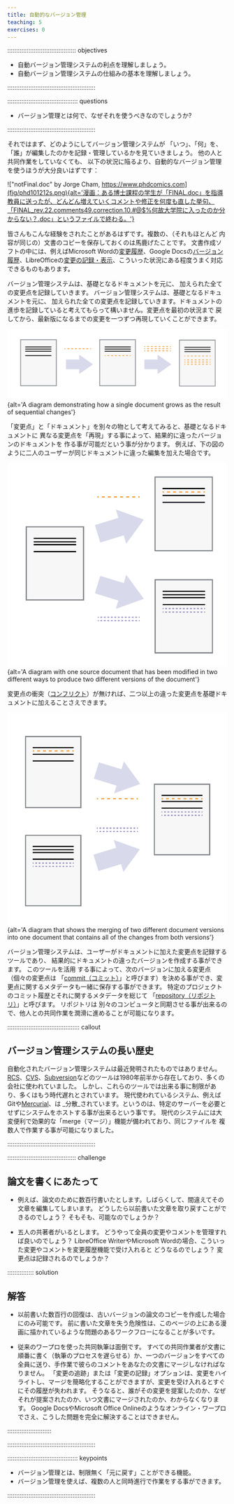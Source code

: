 ```yaml
---
title: 自動的なバージョン管理
teaching: 5
exercises: 0
---
```


::::::::::::::::::::::::::::::::::::::: objectives

- 自動バージョン管理システムの利点を理解しましょう。
- 自動バージョン管理システムの仕組みの基本を理解しましょう。

::::::::::::::::::::::::::::::::::::::::::::::::::

:::::::::::::::::::::::::::::::::::::::: questions

- バージョン管理とは何で、なぜそれを使うべきなのでしょうか?

::::::::::::::::::::::::::::::::::::::::::::::::::

それではまず、どのようにしてバージョン管理システムが 「いつ」、「何」を、「誰」が編集したのかを記録・管理しているかを見ていきましょう。
他の人と共同作業をしていなくても、 以下の状況に陥るより、自動的なバージョン管理を使うほうが大分良いはずです：

!["notFinal.doc" by Jorge Cham, https://www.phdcomics.com](fig/phd101212s.png){alt='漫画：ある博士課程の学生が「FINAL.doc」を指導教員に送ったが、どんどん増えていくコメントや修正を何度も直した挙句、「FINAL_rev.22.comments49.correction.10.#@$%何故大学院に入ったのか分からない？.doc」というファイルで終わる。'}

皆さんもこんな経験をされたことがあるはずです。複数の、（それもほとんど 内容が同じの）文書のコピーを保存しておくのは馬鹿げたことです。 文書作成ソフトの中には、例えばMicrosoft Wordの[変更履歴](https://support.office.com/en-us/article/Track-changes-in-Word-197ba630-0f5f-4a8e-9a77-3712475e806a)、Google Docsの[バージョン履歴](https://support.google.com/docs/answer/190843?hl=en)、LibreOfficeの[変更の記録・表示](https://help.libreoffice.org/Common/Recording_and_Displaying_Changes)、こういった状況にある程度うまく対応できるものもあります。

バージョン管理システムは、基礎となるドキュメントを元に、 加えられた全ての変更点を記録していきます。 バージョン管理システムは、基礎となるドキュメントを元に、
加えられた全ての変更点を記録していきます。ドキュメントの
進歩を記録していると考えてもらって構いません。変更点を最初の状況まで
戻してから、最新版になるまでの変更を一つずつ再現していくことができます。

![](fig/play-changes.svg){alt='A diagram demonstrating how a single document grows as the result of sequential changes'}

「変更点」と「ドキュメント」を別々の物として考えてみると、基礎となるドキュメントに
異なる変更点を「再現」する事によって、結果的に違ったバージョンのドキュメントを
作る事が可能だという事が分かります。 例えば、下の図のように二人のユーザーが同じドキュメントに違った編集を加えた場合です。

![](fig/versions.svg){alt='A diagram with one source document that has been modified in two different ways to produce two different versions of the document'}

変更点の衝突（[コンフリクト](../learners/reference.md#conflict)）が無ければ、二つ以上の違った変更点を基礎ドキュメントに加えることさえできます。

![](fig/merge.svg){alt='A diagram that shows the merging of two different document versions into one document that contains all of the changes from both versions'}

バージョン管理システムは、ユーザーがドキュメントに加えた変更点を記録するツールであり、 結果的にドキュメントの違ったバージョンを作成する事ができます。 このツールを活用 する事によって、次のバージョンに加える変更点（個々の変更点は 「[commit（コミット）](../learners/reference.md#commit)」と呼びます）を決める事ができ、変更点に関するメタデータも一緒に保存する事ができます。 特定のプロジェクトのコミット履歴とそれに関するメタデータを総じて 「[repository（リポジトリ）](\(../learners/reference.md#repository\))」と呼びます。
リポジトリは 別々のコンピュータと同期させる事が出来るので、他人との共同作業を潤滑に進めることが可能になります。

:::::::::::::::::::::::::::::::::::::::::  callout

## バージョン管理システムの長い歴史

自動化されたバージョン管理システムは最近発明されたものではありません。
[RCS](https://ja.wikipedia.org/wiki/Revision_Control_System)、[CVS](https://ja.wikipedia.org/wiki/Concurrent_Versions_System)、[Subversion](https://ja.wikipedia.org/wiki/Apache_Subversion)などのツールは1980年前半から存在しており、多くの会社に使われていました。
しかし、これらのツールでは出来る事に制限があり、多くはもう時代遅れとされています。
現代使われているシステム、例えばGitや[Mercurial](https://swcarpentry.github.io/hg-novice/)、は _分散_されています。というのは、特定のサーバーを必要とせずにシステムをホストする事が出来るという事です。
現代のシステムには大変便利で効果的な「merge（マージ）」機能が備われており、同じファイルを 複数人で作業する事が可能になりました。

::::::::::::::::::::::::::::::::::::::::::::::::::

:::::::::::::::::::::::::::::::::::::::  challenge

## 論文を書くにあたって

- 例えば、論文のために数百行書いたとします。しばらくして、間違えてその文章を編集してしまいます。 どうしたら以前書いた文章を取り戻すことができるのでしょう？ そもそも、可能なのでしょうか？

- 五人の共著者がいるとします。 どうやって全員の変更やコメントを管理すれば良いのでしょう？  LibreOffice WriterやMicrosoft Wordの場合、こういった変更やコメントを変更履歴機能で受け入れると どうなるのでしょう？ 変更点は記録されるのでしょうか？

:::::::::::::::  solution

## 解答

- 以前書いた数百行の回復は、古いバージョンの論文のコピーを作成した場合にのみ可能です。 前に書いた文章を失う危険性は、このページの上にある漫画に描かれているような問題のあるワークフローになることが多いです。

- 従来のワープロを使った共同執筆は面倒です。
  すべての共同作業者が文書に順番に書く（執筆のプロセスを遅らせる）か、一つのバージョンをすべての全員に送り、手作業で彼らのコメントをあなたの文書にマージしなければなりません。 「変更の追跡」または「変更の記録」オプションは、変更をハイライトし、マージを簡略化することができますが、変更を受け入れるとすぐにその履歴が失われます。 そうなると、誰がその変更を提案したのか、なぜそれが提案されたのか、いつ文書にマージされたのか、わからなくなります。 Google DocsやMicrosoft Office Onlineのようなオンライン・ワープロでさえ、こうした問題を完全に解決することはできません。

:::::::::::::::::::::::::

::::::::::::::::::::::::::::::::::::::::::::::::::

:::::::::::::::::::::::::::::::::::::::: keypoints

- バージョン管理とは、制限無く「元に戻す」ことができる機能。
- バージョン管理を使えば、複数の人と同時進行で作業をする事ができます。

::::::::::::::::::::::::::::::::::::::::::::::::::

